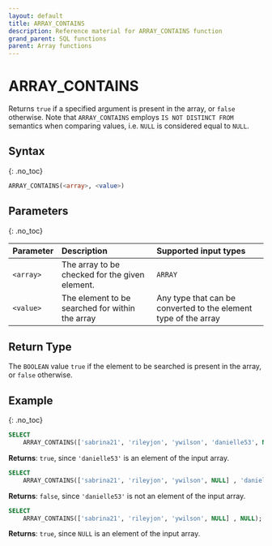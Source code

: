 ```yaml
---
layout: default
title: ARRAY_CONTAINS
description: Reference material for ARRAY_CONTAINS function
grand_parent: SQL functions
parent: Array functions
---
```


# ARRAY_CONTAINS

Returns `true` if a specified argument is present in the array, or `false` otherwise. Note that `ARRAY_CONTAINS` employs `IS NOT DISTINCT FROM` semantics when comparing values, i.e. `NULL` is considered equal to `NULL`.

## Syntax
{: .no_toc}

```sql
ARRAY_CONTAINS(<array>, <value>)
```

## Parameters 
{: .no_toc}

| Parameter | Description                                      | Supported input types | 
| :--------- | :------------------------------------------------ | :--------|
| `<array>`   | The array to be checked for the given element.   | `ARRAY` | 
| `<value>`   | The element to be searched for within the array | Any type that can be converted to the element type of the array | 

## Return Type

The `BOOLEAN` value `true` if the element to be searched is present in the array, or `false` otherwise.

## Example
{: .no_toc}

```sql
SELECT
	ARRAY_CONTAINS(['sabrina21', 'rileyjon', 'ywilson', 'danielle53', NULL], 'danielle53');
```

**Returns**: `true`, since `'danielle53'` is an element of the input array.

```sql
SELECT
	ARRAY_CONTAINS(['sabrina21', 'rileyjon', 'ywilson', NULL] , 'danielle53');
```

**Returns**: `false`, since `'danielle53'` is not an element of the input array.

```sql
SELECT
	ARRAY_CONTAINS(['sabrina21', 'rileyjon', 'ywilson', NULL] , NULL);
```

**Returns**: `true`, since `NULL` is an element of the input array.
